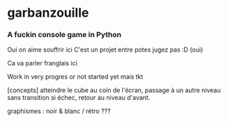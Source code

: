 # garbanzouille

### A fuckin console game in Python

Oui on aime souffrir ici
C'est un projet entre potes jugez pas :D (oui)

Ca va parler franglais ici


Work in very progres or not started yet mais tkt



[concepts]
atteindre le cube au coin de l'écran, passage à un autre niveau sans transition
si échec, retour au niveau d'avant.

graphismes : noir & blanc / rétro ???
